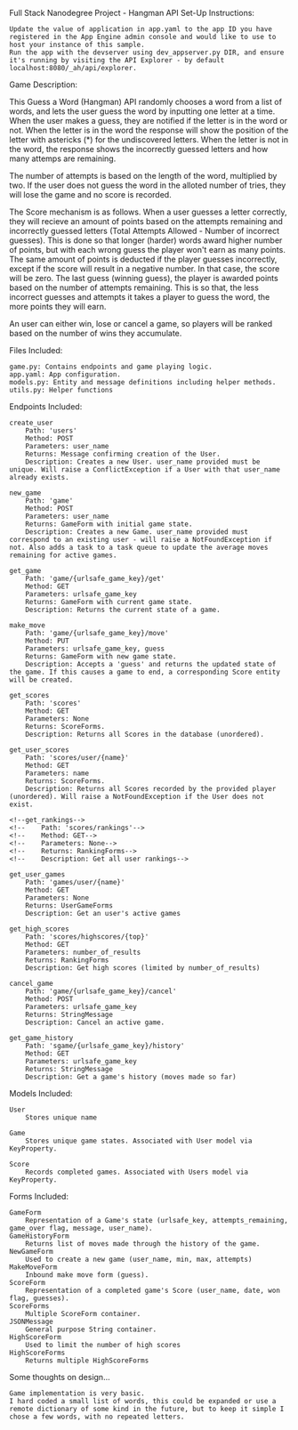 Full Stack Nanodegree Project - Hangman API
Set-Up Instructions:

    Update the value of application in app.yaml to the app ID you have registered in the App Engine admin console and would like to use to host your instance of this sample.
    Run the app with the devserver using dev_appserver.py DIR, and ensure it's running by visiting the API Explorer - by default localhost:8080/_ah/api/explorer.

Game Description:

This Guess a Word (Hangman) API randomly chooses a word from a list of words, and lets the user guess the word by inputting one letter at a time. When the user makes a guess, they are notified if the letter is in the word or not. When the letter is in the word the response will show the position of the letter with astericks (*) for the undiscovered letters.  When the letter is not in the word, the response shows the incorrectly guessed letters and how many attemps are remaining. 

The number of attempts is based on the length of the word, multiplied by two. If the user does not guess the word in the alloted number of tries, they will lose the game and no score is recorded. 

The Score mechanism is as follows. When a user guesses a letter correctly, they will recieve an amount of points based on the attempts remaining and incorrectly guessed letters (Total Attempts Allowed - Number of incorrect guesses). This is done so that longer (harder) words award higher number of points, but with each wrong guess the player won't earn as many points.
The same amount of points is deducted if the player guesses incorrectly, except if the score will result in a negative number. In that case, the score will be zero. The last guess (winning guess), the player is awarded points based on the number of attempts remaining. This is so that, the less incorrect guesses and attempts it takes a player to guess the word, the more points they will earn. 

An user can either win, lose or cancel a game, so players will be ranked based on the number of wins they accumulate. 

Files Included:

    game.py: Contains endpoints and game playing logic.
    app.yaml: App configuration.
    models.py: Entity and message definitions including helper methods.
    utils.py: Helper functions

Endpoints Included:

    create_user
        Path: 'users'
        Method: POST
        Parameters: user_name
        Returns: Message confirming creation of the User.
        Description: Creates a new User. user_name provided must be unique. Will raise a ConflictException if a User with that user_name already exists.

    new_game
        Path: 'game'
        Method: POST
        Parameters: user_name
        Returns: GameForm with initial game state.
        Description: Creates a new Game. user_name provided must correspond to an existing user - will raise a NotFoundException if not. Also adds a task to a task queue to update the average moves remaining for active games.

    get_game
        Path: 'game/{urlsafe_game_key}/get'
        Method: GET
        Parameters: urlsafe_game_key
        Returns: GameForm with current game state.
        Description: Returns the current state of a game.

    make_move
        Path: 'game/{urlsafe_game_key}/move'
        Method: PUT
        Parameters: urlsafe_game_key, guess
        Returns: GameForm with new game state.
        Description: Accepts a 'guess' and returns the updated state of the game. If this causes a game to end, a corresponding Score entity will be created.

    get_scores
        Path: 'scores'
        Method: GET
        Parameters: None
        Returns: ScoreForms.
        Description: Returns all Scores in the database (unordered).

    get_user_scores
        Path: 'scores/user/{name}'
        Method: GET
        Parameters: name
        Returns: ScoreForms.
        Description: Returns all Scores recorded by the provided player (unordered). Will raise a NotFoundException if the User does not exist.
        
    <!--get_rankings-->
    <!--    Path: 'scores/rankings'-->
    <!--    Method: GET-->
    <!--    Parameters: None-->
    <!--    Returns: RankingForms-->
    <!--    Description: Get all user rankings-->

    get_user_games
        Path: 'games/user/{name}'
        Method: GET
        Parameters: None
        Returns: UserGameForms
        Description: Get an user's active games

    get_high_scores
        Path: 'scores/highscores/{top}'
        Method: GET
        Parameters: number_of_results
        Returns: RankingForms
        Description: Get high scores (limited by number_of_results)

    cancel_game
        Path: 'game/{urlsafe_game_key}/cancel'
        Method: POST
        Parameters: urlsafe_game_key
        Returns: StringMessage
        Description: Cancel an active game.

    get_game_history
        Path: 'sgame/{urlsafe_game_key}/history'
        Method: GET
        Parameters: urlsafe_game_key
        Returns: StringMessage
        Description: Get a game's history (moves made so far)

Models Included:

    User
        Stores unique name

    Game
        Stores unique game states. Associated with User model via KeyProperty.

    Score
        Records completed games. Associated with Users model via KeyProperty.

Forms Included:

    GameForm
        Representation of a Game's state (urlsafe_key, attempts_remaining, game_over flag, message, user_name).
    GameHistoryForm
        Returns list of moves made through the history of the game. 
    NewGameForm
        Used to create a new game (user_name, min, max, attempts)
    MakeMoveForm
        Inbound make move form (guess).
    ScoreForm
        Representation of a completed game's Score (user_name, date, won flag, guesses).
    ScoreForms
        Multiple ScoreForm container.
    JSONMessage
        General purpose String container.
    HighScoreForm
        Used to limit the number of high scores
    HighScoreForms
        Returns multiple HighScoreForms

Some thoughts on design...

    Game implementation is very basic.
    I hard coded a small list of words, this could be expanded or use a remote dictionary of some kind in the future, but to keep it simple I chose a few words, with no repeated letters. 
